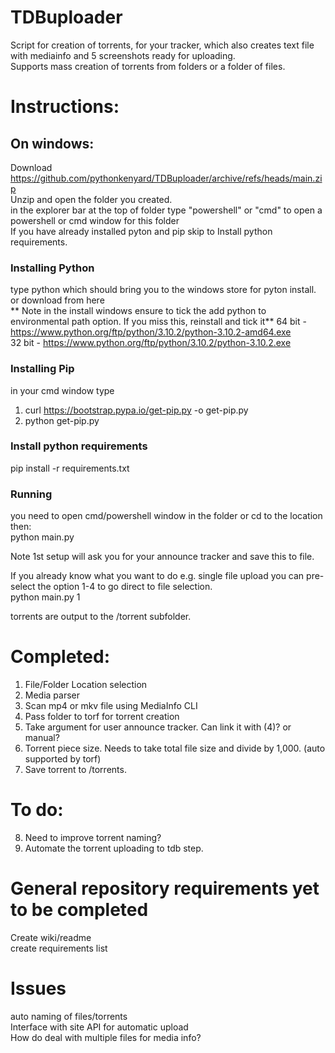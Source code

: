 # TDBuploader  
Script for creation of torrents, for your tracker, which also creates text file with mediainfo and 5 screenshots ready for uploading.  
Supports mass creation of torrents from folders or a folder of files.  

# Instructions:
## On windows:  
Download https://github.com/pythonkenyard/TDBuploader/archive/refs/heads/main.zip  
Unzip and open the folder you created.  
in the explorer bar at the top of folder type "powershell" or "cmd" to open a powershell or cmd window for this folder    
If you have already installed pyton and pip skip to Install python requirements.    
### Installing Python  
type python which should bring you to the windows store for pyton install. or download from here  
** Note in the install windows ensure to tick the add python to environmental path option. If you miss this, reinstall and tick it**
64 bit - https://www.python.org/ftp/python/3.10.2/python-3.10.2-amd64.exe  
32 bit - https://www.python.org/ftp/python/3.10.2/python-3.10.2.exe
### Installing Pip  
in your cmd window type  
1. curl https://bootstrap.pypa.io/get-pip.py -o get-pip.py  
2. python get-pip.py

### Install python requirements
pip install -r requirements.txt  
  
### Running  
you need to open cmd/powershell window in the folder or cd to the location then:    
python main.py  

Note 1st setup will ask you for your announce tracker and save this to file.  
  
If you already know what you want to do e.g. single file upload you can pre-select the option 1-4 to go direct to file selection.   
python main.py 1
  
torrents are output to the /torrent subfolder.   
  
# Completed:  
1. File/Folder Location selection  
2. Media parser  
3. Scan mp4 or mkv file using MediaInfo CLI    
4. Pass folder to torf for torrent creation  
5. Take argument for user announce tracker. Can link it with (4)? or manual?  
6. Torrent piece size. Needs to take total file size and divide by 1,000. (auto supported by torf)  
7. Save torrent to /torrents.  
  
# To do:  
8. Need to improve torrent naming?  
9. Automate the torrent uploading to tdb step.  
  
  
# General repository requirements yet to be completed  
Create wiki/readme  
create requirements list  
  
# Issues  
auto naming of files/torrents  
Interface with site API for automatic upload   
How do deal with multiple files for media info?  

